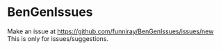 # BenGenIssues
Make an issue at https://github.com/funniray/BenGenIssues/issues/new  
This is only for issues/suggestions.
